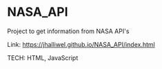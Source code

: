 # NASA_API

Project to get information from NASA API's 

Link: https://jhalliwel.github.io/NASA_API/index.html

TECH: HTML, JavaScript
